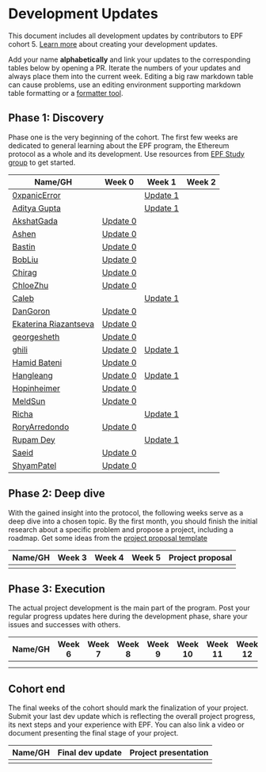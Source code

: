 # Development Updates

This document includes all development updates by contributors to EPF cohort 5. [Learn more](/program-guide/repo-guide.md#development-updates) about creating your development updates.

Add your name **alphabetically** and link your updates to the corresponding tables below by opening a PR. Iterate the numbers of your updates and always place them into the current week. Editing a big raw markdown table can cause problems, use an editing environment supporting markdown table formatting or a [formatter tool](https://github.com/nvuillam/markdown-table-formatter).

## Phase 1: Discovery

Phase one is the very beginning of the cohort. The first few weeks are dedicated to general learning about the EPF program, the Ethereum protocol as a whole and its development. Use resources from [EPF Study group](https://epf.wiki) to get started.

| Name/GH                                        | Week 0                                                                                                                                           | Week 1                                         | Week 2 |
| ---------------------------------------------- | ------------------------------------------------------------------------------------------------------------------------------------------------ | ---------------------------------------------- | ------ |
| [0xpanicError](https://github.com/0xpanicError) | | [Update 1](https://hackmd.io/@0xpanicError/epf-update_1) | |
| [Aditya Gupta](https://github.com/1010adigupta) | | [Update 1](https://hackmd.io/G3wd3b9YT8mApG_BoH87TQ?view) | |
| [AkshatGada](https://github.com/AkshatGada)    | [Update 0](https://icy-wizard-6d2.notion.site/Ethereum-protocol-fellowship-Cohort-5-Development-Updates-Week-0-43841095ac1a49128e37537c2ce9e604) |                                                |        |
| [Ashen](https://github.com/y1cunhui)           | [Update 0](https://hackmd.io/@gr3y/SkjEawHBC)                                                                                                    |                                                |        |
| [Bastin](https://github.com/Inspector-Butters) | [Update 0](https://hackmd.io/@Bastin/HJ6hOLQHC)                                                                                                  |                                                |        |
| [BobLiu](https://github.com/Akagi201)          | [Update 0](https://hackmd.io/@Akagi201/epf-cohort5-week0)                                                                                        |                                                |        |
| [Chirag](https://github.com/chirag-parmar)     | [Update 0](https://hackmd.io/@chirag-parmar/S13p6uVBR)                                                                                           |                                                |        |
| [ChloeZhu](https://github.com/Chloezhu010)     | [Update 0](https://hackmd.io/@chloezhu/HJpABlzBR)                                                                                                |        
| [Caleb](https://github.com/Tomi-3-0)          | | [Update 1](https://hackmd.io/@tc3rGbpwSe6dJwI2nuYQsw/BkoLPPdr0) | |                                        |        |
| [DanGoron](https://github.com/gorondan)        | [Update 0](https://hackmd.io/@meA4-YJOSaqtagggpgcWMg/SJmdOEmXR)                                                                                  |                                                |        |
| [Ekaterina Riazantseva](https://github.com/KatyaRyazantseva)        | [Update 0](https://hackmd.io/@sWdTSBHnRb63bJ_wVjNsyA/Hk8wjVwSC)                                                                                  |                                                |        |
| [georgesheth](https://github.com/georgesheth)  | [Update 0](https://hackmd.io/@georgesheth/SJ2FqiVSR)                                                                                             |                                                |        |
| [ghili](https://github.com/ghiliweld)          | [Update 0](https://hackmd.io/@ghili/HJoy-VBS0)                                                                                                   | [Update 1](https://hackmd.io/@ghili/ry9-_kISR) |        |
| [Hamid Bateni](https://github.com/irnb)        | [Update 0](https://hackmd.io/@irnb/epf-update-0)                                                                                                 |                                                |        |
| [Hangleang](https://github.com/hangleang)      | [Update 0](https://hackmd.io/@hangleang/epf-week-0)  |  [Update 1](https://hackmd.io/@hangleang/epf5-week1)                                              |        |
| [Hopinheimer](https://github.com/hopinheimer)  | [Update 0](https://hackmd.io/@np8VhkKRRHanpT1vbtRQ4Q/ByAoT58Q0)                                                                                  |                                                |        |
| [MeldSun](https://github.com/meldsun0)         | [Update 0](https://hackmd.io/@3juAdBVCRtaXnRB_valWsA/SJb4ugVE0)                                                                                  |                                                |        |
| [Richa](https://github.com/Richa-iitr) | | [Update 1](https://hackmd.io/@iri/HJLnintSR) | |
| [RoryArredondo](https://github.com/arredr2)    | [Update 0](https://hackmd.io/@arredr2/SyT0Tx2XC)                                                                                                 |                                                |        |
| [Rupam Dey](https://github.com/rupam-04)          |                                                                                                   | [Update 1](https://hackmd.io/@rupam-04/week_0_and_week_1) |
| [Saeid](github.com/xm0onh)                     | [Update 0](https://hackmd.io/@xm0on/rJaRNg4HA)                                                                                                   |                                                |        |
| [ShyamPatel](github.com/shyam-patel-kira)      | [Update 0](https://hackmd.io/@kira50/rJkBMnK7C)                                                                                                  |                                                |        |

## Phase 2: Deep dive

With the gained insight into the protocol, the following weeks serve as a deep dive into a chosen topic. By the first month, you should finish the initial research about a specific problem and propose a project, including a roadmap. Get some ideas from the [project proposal template](projects/project-template.md)

| Name/GH | Week 3 | Week 4 | Week 5 | Project proposal |
| ------- | ------ | ------ | ------ | ---------------- |
|         |        |        |        |                  |

## Phase 3: Execution

The actual project development is the main part of the program. Post your regular progress updates here during the development phase, share your issues and successes with others.

| Name/GH | Week 6 | Week 7 | Week 8 | Week 9 | Week 10 | Week 11 | Week 12 | Week 13 | Week 14 | Week 15 | Week 16 | Week 17 | Week 18 | Week 19 | Week 20 | Week 21 + |
| ------- | ------ | ------ | ------ | ------ | ------- | ------- | ------- | ------- | ------- | ------- | ------- | ------- | ------- | ------- | ------- | --------- |
|         |        |        |        |        |         |         |         |         |         |         |         |         |         |         |         |           |
|         |        |        |        |        |         |         |         |         |         |         |         |         |         |         |         |           |

## Cohort end

The final weeks of the cohort should mark the finalization of your project. Submit your last dev update which is reflecting the overall project progress, its next steps and your experience with EPF. You can also link a video or document presenting the final stage of your project.

| Name/GH | Final dev update | Project presentation |
| ------- | ---------------- | -------------------- |
|         |                  |                      |
